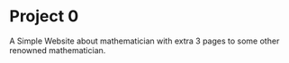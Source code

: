 # Project 0

A Simple Website about mathematician with extra 3 pages to some other renowned mathematician.
